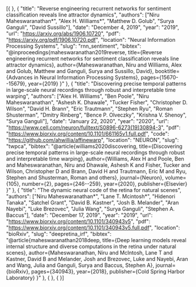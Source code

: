 [{
}, {
  "title": "Reverse engineering recurrent networks for sentiment classification reveals line attractor dynamics",
  "authors": ["Niru Maheswaranathan*", "Alex H. Williams*", "Matthew D. Golub", "Surya Ganguli", "David Sussillo"],
  "date": "December 4, 2019",
  "year": "2019",
  "url": "https://arxiv.org/abs/1906.10720",
  "pdf": "https://arxiv.org/pdf/1906.10720.pdf",
  "location": "Neural Information Processing Systems",
  "slug": "rnn_sentiment",
  "bibtex": "@inproceedings{maheswaranathan2019reverse, title={Reverse engineering recurrent networks for sentiment classification reveals line attractor dynamics}, author={Maheswaranathan, Niru and Williams, Alex and Golub, Matthew and Ganguli, Surya and Sussillo, David}, booktitle={Advances in Neural Information Processing Systems}, pages={15670--15679}, year={2019} }"
}, {
  "title": "Discovering precise temporal patterns in large-scale neural recordings through robust and interpretable time warping",
  "authors": ["Alex H. Williams", "Ben Poole", "Niru Maheswaranathan", "Ashesh K. Dhawale", "Tucker Fisher", "Christopher D. Wilson", "David H. Brann", "Eric Trautmann", "Stephen Ryu", "Roman Shusterman", "Dmitry Rinberg", "Bence P. Olveczky", "Krishna V. Shenoy", "Surya Ganguli"],
  "date": "January 22, 2020",
  "year": "2020",
  "url": "https://www.cell.com/neuron/fulltext/S0896-6273(19)30894-3",
  "pdf": "https://www.biorxiv.org/content/10.1101/661165v1.full.pdf",
  "code": "https://github.com/ahwillia/affinewarp",
  "location": "NEURON",
  "slug": "twpca",
  "bibtex": "@article{williams2020discovering, title={Discovering precise temporal patterns in large-scale neural recordings through robust and interpretable time warping}, author={Williams, Alex H and Poole, Ben and Maheswaranathan, Niru and Dhawale, Ashesh K and Fisher, Tucker and Wilson, Christopher D and Brann, David H and Trautmann, Eric M and Ryu, Stephen and Shusterman, Roman and others}, journal={Neuron}, volume={105}, number={2}, pages={246--259}, year={2020}, publisher={Elsevier} }"
}, {
  "title": "The dynamic neural code of the retina for natural scenes",
  "authors": ["Niru Maheswaranathan*", "Lane T. Mcintosh*", "Hidenori Tanaka", "Satchel Grant", "David B. Kastner", "Josh B. Melander", "Aran Nayebi", "Luke Brezovec", "Julia Wang", "Surya Ganguli", "Stephen A. Baccus"],
  "date": "December 17, 2019",
  "year": "2019",
  "url": "https://www.biorxiv.org/content/10.1101/340943v5",
  "pdf": "https://www.biorxiv.org/content/10.1101/340943v5.full.pdf",
  "location": "bioRxiv",
  "slug": "deepretina_irf",
  "bibtex": "@article{maheswaranathan2018deep, title={Deep learning models reveal internal structure and diverse computations in the retina under natural scenes}, author={Maheswaranathan, Niru and McIntosh, Lane T and Kastner, David B and Melander, Josh and Brezovec, Luke and Nayebi, Aran and Wang, Julia and Ganguli, Surya and Baccus, Stephen A}, journal={bioRxiv}, pages={340943}, year={2018}, publisher={Cold Spring Harbor Laboratory} }"
}, {
}, {
}]

